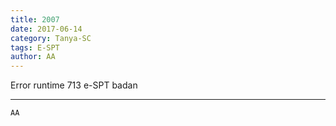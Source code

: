 ```yaml
---
title: 2007
date: 2017-06-14
category: Tanya-SC
tags: E-SPT
author: AA
---
```


Error runtime 713 e-SPT badan

---



`AA`

